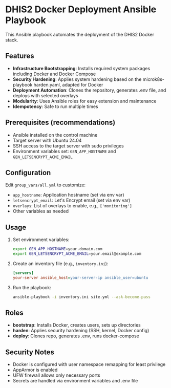 # DHIS2 Docker Deployment Ansible Playbook

This Ansible playbook automates the deployment of the DHIS2 Docker stack.

## Features

- **Infrastructure Bootstrapping**: Installs required system packages including Docker and Docker Compose
- **Security Hardening**: Applies system hardening based on the microk8s-playbook harden.yaml, adapted for Docker
- **Deployment Automation**: Clones the repository, generates .env file, and deploys with selected overlays
- **Modularity**: Uses Ansible roles for easy extension and maintenance
- **Idempotency**: Safe to run multiple times

## Prerequisites (recommendations)

- Ansible installed on the control machine
- Target server with Ubuntu 24.04
- SSH access to the target server with sudo privileges
- Environment variables set: `GEN_APP_HOSTNAME` and `GEN_LETSENCRYPT_ACME_EMAIL`

## Configuration

Edit `group_vars/all.yml` to customize:

- `app_hostname`: Application hostname (set via env var)
- `letsencrypt_email`: Let's Encrypt email (set via env var)
- `overlays`: List of overlays to enable, e.g., `['monitoring']`
- Other variables as needed

## Usage

1. Set environment variables:

    ```bash
    export GEN_APP_HOSTNAME=your.domain.com
    export GEN_LETSENCRYPT_ACME_EMAIL=your.email@example.com
    ```

2. Create an inventory file (e.g., `inventory.ini`):

    ```ini
    [servers]
    your-server ansible_host=your-server-ip ansible_user=ubuntu
    ```

3. Run the playbook:

    ```bash
    ansible-playbook -i inventory.ini site.yml --ask-become-pass
    ```

## Roles

- **bootstrap**: Installs Docker, creates users, sets up directories
- **harden**: Applies security hardening (SSH, kernel, Docker config)
- **deploy**: Clones repo, generates .env, runs docker-compose

## Security Notes

- Docker is configured with user namespace remapping for least privilege
- AppArmor is enabled
- UFW firewall allows only necessary ports
- Secrets are handled via environment variables and .env file
